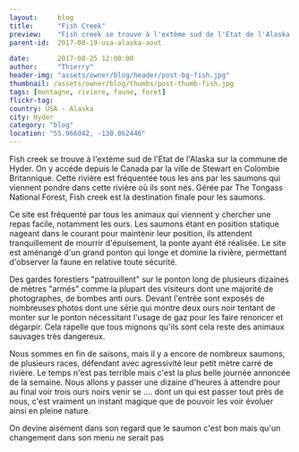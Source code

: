 ```yaml
---
layout:     blog
title:      "Fish Creek"
preview:    "Fish creek se trouve à l'extème sud de l'Etat de l'Alaska sur la commune de Hyder. On y accéde depuis le Canada par la ville de... "
parent-id:  2017-08-19-usa-alaska-aout

date:       2017-08-25 12:00:00
author:     "Thierry"
header-img: "assets/owner/blog/header/post-bg-fish.jpg"
thumbnail: /assets/owner/blog/thumbs/post-thumb-fish.jpg
tags: [montagne, riviere, faune, foret]
flickr-tag: 
country: USA - Alaska
city: Hyder
category: "blog"
location: "55.966042, -130.062446"
---
```



Fish creek se trouve à l'extème sud de l'Etat de l'Alaska sur la commune de Hyder. On y accéde depuis le Canada par la ville de Stewart en Colombie Britannique. Cette rivière est fréquentée tous les ans par les saumons qui viennent pondre dans cette rivière où ils sont nés. Gérée par The Tongass National Forest, Fish creek est la destination finale pour les saumons.

Ce site est fréquenté par tous les animaux qui viennent y chercher une repas facile, notamment les ours. Les saumons étant en position statique nageant dans le courant pour maintenir leur position, ils attendent tranquillement de mourrir d'épuisement, la ponte ayant été réalisée. Le site est aménangé d'un grand ponton qui longe et domine la rivière, permettant d'observer la faune en relative toute sécurité. 

Des gardes forestiers "patrouillent" sur le ponton long de plusieurs dizaines de mètres "armés" comme la plupart des visiteurs dont une majorité de photographes, de bombes anti ours. Devant l'entrée sont exposés de nombreuses photos dont une série qui montre deux ours noir tentant de monter sur le ponton nécessitant l'usage de gaz pour les faire renoncer et dégarpir. Cela rapelle que tous mignons qu'ils sont cela reste des animaux sauvages très dangereux.

Nous sommes en fin de saisons, mais il y a encore de nombreux saumons, de plusieurs races, défendant avec agressivité leur petit mètre carré de rivière. Le temps n'est pas terrible mais c'est la plus belle journée annoncée de la semaine. Nous allons y passer une dizaine d'heures à attendre pour au final voir trois ours noirs venir se  .... dont un qui est passer tout près de nous, c'est vraiment un instant magique que de pouvoir les voir évoluer ainsi en pleine nature.

On devine aisément dans son regard que le saumon c'est bon mais qu'un changement dans son menu ne serait pas 